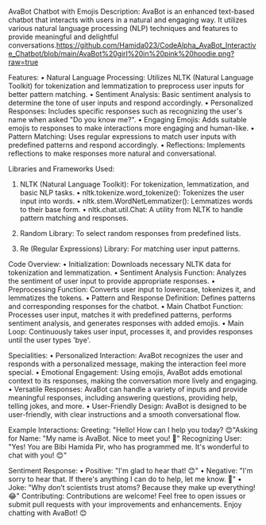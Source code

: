 AvaBot Chatbot with Emojis
Description:
AvaBot is an enhanced text-based chatbot that interacts with users in a natural and engaging way. It utilizes various natural language processing (NLP) techniques and features to provide meaningful and delightful conversations.https://github.com/Hamida023/CodeAlpha_AvaBot_Interactive_Chatbot/blob/main/AvaBot%20girl%20in%20pink%20hoodie.png?raw=true

Features:
•	Natural Language Processing: Utilizes NLTK (Natural Language Toolkit) for tokenization and lemmatization to preprocess user inputs for better pattern matching.
•	Sentiment Analysis: Basic sentiment analysis to determine the tone of user inputs and respond accordingly.
•	Personalized Responses: Includes specific responses such as recognizing the user's name when asked "Do you know me?".
•	Engaging Emojis: Adds suitable emojis to responses to make interactions more engaging and human-like.
•	Pattern Matching: Uses regular expressions to match user inputs with predefined patterns and respond accordingly.
•	Reflections: Implements reflections to make responses more natural and conversational.

Libraries and Frameworks Used:
1.	NLTK (Natural Language Toolkit): For tokenization, lemmatization, and basic NLP tasks.
•	nltk.tokenize.word_tokenize(): Tokenizes the user input into words.
•	nltk.stem.WordNetLemmatizer(): Lemmatizes words to their base form.
•	nltk.chat.util.Chat: A utility from NLTK to handle pattern matching and responses.
2.	Random Library: To select random responses from predefined lists.

3.	Re (Regular Expressions) Library: For matching user input patterns.

Code Overview:
•	Initialization: Downloads necessary NLTK data for tokenization and lemmatization.
•	Sentiment Analysis Function: Analyzes the sentiment of user input to provide appropriate responses.
•	Preprocessing Function: Converts user input to lowercase, tokenizes it, and lemmatizes the tokens.
•	Pattern and Response Definition: Defines patterns and corresponding responses for the chatbot.
•	Main Chatbot Function: Processes user input, matches it with predefined patterns, performs sentiment analysis, and generates responses with added emojis.
•	Main Loop: Continuously takes user input, processes it, and provides responses until the user types 'bye'.

Specialities:
•	Personalized Interaction: AvaBot recognizes the user and responds with a personalized message, making the interaction feel more special.
•	Emotional Engagement: Using emojis, AvaBot adds emotional context to its responses, making the conversation more lively and engaging.
•	Versatile Responses: AvaBot can handle a variety of inputs and provide meaningful responses, including answering questions, providing help, telling jokes, and more.
•	User-Friendly Design: AvaBot is designed to be user-friendly, with clear instructions and a smooth conversational flow.



Example Interactions:
Greeting: "Hello! How can I help you today? 😊"Asking for Name: "My name is AvaBot. Nice to meet you! 🤖"
Recognizing User: "Yes! You are Bibi Hamida Pir, who has programmed me. It's wonderful to chat with you! 😊"

Sentiment Response:
•	Positive: "I'm glad to hear that! 😊"
•	Negative: "I'm sorry to hear that. If there's anything I can do to help, let me know. 🙁"
•	Joke: "Why don’t scientists trust atoms? Because they make up everything! 😂"
Contributing:
Contributions are welcome! Feel free to open issues or submit pull requests with your improvements and enhancements.
Enjoy chatting with AvaBot! 😊
